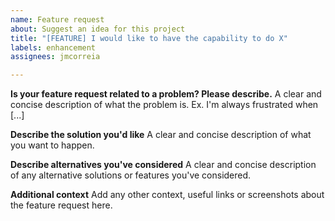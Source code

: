 ```yaml
---
name: Feature request
about: Suggest an idea for this project
title: "[FEATURE] I would like to have the capability to do X"
labels: enhancement
assignees: jmcorreia

---
```


**Is your feature request related to a problem? Please describe.**
A clear and concise description of what the problem is. Ex. I'm always frustrated when [...]

**Describe the solution you'd like**
A clear and concise description of what you want to happen.

**Describe alternatives you've considered**
A clear and concise description of any alternative solutions or features you've considered.

**Additional context**
Add any other context, useful links or screenshots about the feature request here.
